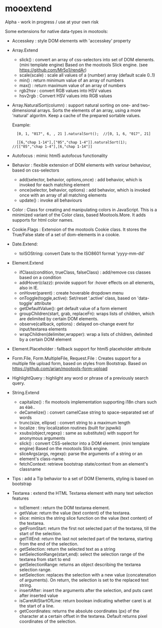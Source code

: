 mooextend
=========

Alpha - work in progress / use at your own risk

Some extensions for native data-types in mootools:

- Accesskey : style DOM elements with 'accesskey' property

- Array.Extend
	- slick() : convert an array of css-selectors into set of DOM elements. 
	    (mini template engine) Based on the mootools Slick engine. (see https://github.com/Mr5o1/rendAr)
    - scale(scale) : scale all values of a (number) array (default scale 0..1)
	- min() : return minimum value of an array of numbers
	- max() : return maximum value of an array of numbers
	- rgb2hsv : convert RGB values into HSV values
	- hsv2rgb : Convert HSV values into RGB values

- Array.NaturalSort(column) : support natural sorting on one- and two-dimensional arrays.
    Sorts the elements of an array, using a more 'natural' algoritm.
    Keep a cache of the prepared sortable values.

    Example:

        [0, 1, "017", 6, , 21 ].naturalSort();  //[0, 1, 6, "017", 21]

        [[6,"chap 1-14"],["05","chap 1-4"]].naturalSort(1); //[["05","chap 1-4"],[6,"chap 1-14"]]


- Autofocus : mimic html5 autofocus functionality

- Behavior : flexible extension of DOM elements with variour behaviour, based on css-selectors
    - add(selector, behavior, options,once) : add behavior, which is invoked for each matching element 
    - once(selector, behavior, options) : add behavior, which is invoked once with an array of all matching elements
    - update() : invoke all behaviours

- Color : Class for creating and manipulating colors in JavaScript.
    This is a minimized variant of the Color class, based Mootools.More.
    It adds supports for html color names. 

- Cookie.Flags : Extension of the mootools Cookie class. It stores the True/False state of a set of dom-elements in a cookie.

- Date.Extend:
  - toISOString: convert Date to the ISO8601 format 'yyyy-mm-dd'

- Element.Extend
	- ifClass(condition, trueClass, falseClass) : add/remove css classes based on a condition
	- addHover(clazz): provide support for :hover effects on all elements, also in IE.
	- onHover(parent) : create hoverable dropdown menu
	- onToggle(toggle,active): Set/reset '.active' class, based on 'data-toggle' attribute
	- getDefaultValue(): get default value of a form element
	- groupChildren(start, grab, replaceFn): wraps lists of children, which are delimited by certain DOM elements.
    - observe(callback, options) : delayed on-change event for input/textarea elements
	- wrapChildren(delimiter,wrapper): wrap a lists of children, delimited by a certain DOM element

- Element.Placeholder : fallback support for html5 placeholder attribute

- Form.File, Form.MultipleFile, Request.File :
    Creates support for a multiple file upload form, based on styles from Bootstrap.
    Based on https://github.com/arian/mootools-form-upload

- HighlightQuery : highlight any word or phrase of a previously search query.

- String.Extend
	- capitalize() : fix mootools implementation supporting i18n chars such as éàè..
	- deCamelize() : convert camelCase string to space-separated set of words
	- trunc(size, ellipse) : convert string to a maximum length
    - localize : tiny localization routines (built for jspwiki)
	- xsubs(object,regexp) : same as substitute() with support for anonymous arguments
	- slick() : convert CSS-selector into a DOM element. (mini template engine)
	    Based on the mootools Slick engine. 
	- sliceArgs(args, regexp): parse the arguments of a string or an element's class-name.
    - fetchContext: retrieve bootstrap state/context from an element's classname


- Tips : add a Tip behavior to a set of DOM Elements, styling is based on bootstrap

- Textarea : extend the HTML Textarea element with many text selection features
    - toElement : return the DOM textarea element.
    - getValue: return the value (text content) of the textarea.
    - slice: mimics the string slice function on the value (text content) of the textarea.
    - getFromStart: return the first not selected part of the textarea, till the start of the selection.
    - getTillEnd: return the last not selected part of the textarea, starting from the end of the selection.
    - getSelection: return the selected text as a string
    - setSelectionRange(start,end): select the selection range of the textarea from start to end
    - getSelectionRange: returns an object describing the textarea selection range.
    - setSelection: replaces the selection with a new value (concatenation of arguments).
        On return, the selection is set to the replaced text string.
    - insertAfter: insert the arguments after the selection, and puts caret after inserted value
    - isCaretAtStartOfLine: return boolean indicating whether caret is at the start of a line.
    - getCoordinates: returns the absolute coordinates (px) of the character 
        at a certain offset in the textarea. Default returns pixel coordinates of the selection.  

